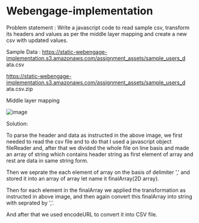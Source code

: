 # Webengage-implementation

Problem statement : Write a javascript code to read sample csv, transform its headers and
values as per the middle layer mapping and create a new csv with updated values.

Sample Data :
https://static-webengage-implementation.s3.amazonaws.com/assignment_assets/sample_users_d
ata.csv

https://static-webengage-implementation.s3.amazonaws.com/assignment_assets/sample_users_d
ata.csv.zip


Middle layer mapping

![image](https://user-images.githubusercontent.com/65385026/191967733-4547c069-9c27-4989-92d0-c660f66fd324.png)


Solution:

To parse the header and data as instructed in the above image, we first needed to read the csv file and to do that I used a javascript object fileReader and, after that we divided the whole file on line basis and made an array of string which contains header string as first element of array and rest are data in same string form.

Then we seprate the each element of array on the basis of delimiter ',' and stored it into an array of array let name it finalArray(2D array).

Then for each element in the finalArray we applied the transformation as instructed in above image, and then again convert this finalArray into string with seprated by ','.

And after that we used encodeURL to convert it into CSV file.
